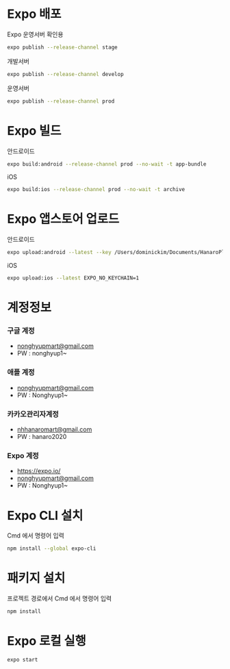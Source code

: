 # Expo 배포

Expo 운영서버 확인용

```bash
expo publish --release-channel stage
```

개발서버

```bash
expo publish --release-channel develop
```

운영서버

```bash
expo publish --release-channel prod
```

# Expo 빌드

안드로이드

```bash
expo build:android --release-channel prod --no-wait -t app-bundle
```

iOS

```bash
expo build:ios --release-channel prod --no-wait -t archive
```

# Expo 앱스토어 업로드

안드로이드

```bash
expo upload:android --latest --key /Users/dominickim/Documents/HanaroPlus/pc-api-8118189818183052496-280-3c18658bab02.json
```

iOS

```bash
expo upload:ios --latest EXPO_NO_KEYCHAIN=1
```

# 계정정보

### 구글 계정

- nonghyupmart@gmail.com
- PW : nonghyup1~

### 애플 계정

- nonghyupmart@gmail.com
- PW : Nonghyup1~

### 카카오관리자계정

- nhhanaromart@gmail.com
- PW : hanaro2020

### Expo 계정

- https://expo.io/
- nonghyupmart@gmail.com
- PW : Nonghyup1~

# Expo CLI 설치

Cmd 에서 명령어 입력

```bash
npm install --global expo-cli
```

# 패키지 설치

프로젝트 경로에서 Cmd 에서 명령어 입력

```bash
npm install
```

# Expo 로컬 실행

```bash
expo start
```
